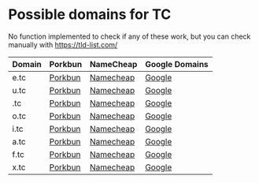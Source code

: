 # Possible domains for TC

No function implemented to check if any of these work, but you can check manually with https://tld-list.com/

| Domain | Porkbun | NameCheap | Google Domains |
|---|---|---|---|
| e.tc | [Porkbun](https://porkbun.com/checkout/search?prb=e814663da1&tlds=&idnLanguage=&search=search&q=e.tc) | [Namecheap](https://www.namecheap.com/domains/registration/results/?domain=e.tc) | [Google](https://domains.google.com/registrar/search?searchTerm=e.tc) |
| u.tc | [Porkbun](https://porkbun.com/checkout/search?prb=e814663da1&tlds=&idnLanguage=&search=search&q=u.tc) | [Namecheap](https://www.namecheap.com/domains/registration/results/?domain=u.tc) | [Google](https://domains.google.com/registrar/search?searchTerm=u.tc) |
| .tc | [Porkbun](https://porkbun.com/checkout/search?prb=e814663da1&tlds=&idnLanguage=&search=search&q=.tc) | [Namecheap](https://www.namecheap.com/domains/registration/results/?domain=.tc) | [Google](https://domains.google.com/registrar/search?searchTerm=.tc) |
| o.tc | [Porkbun](https://porkbun.com/checkout/search?prb=e814663da1&tlds=&idnLanguage=&search=search&q=o.tc) | [Namecheap](https://www.namecheap.com/domains/registration/results/?domain=o.tc) | [Google](https://domains.google.com/registrar/search?searchTerm=o.tc) |
| i.tc | [Porkbun](https://porkbun.com/checkout/search?prb=e814663da1&tlds=&idnLanguage=&search=search&q=i.tc) | [Namecheap](https://www.namecheap.com/domains/registration/results/?domain=i.tc) | [Google](https://domains.google.com/registrar/search?searchTerm=i.tc) |
| a.tc | [Porkbun](https://porkbun.com/checkout/search?prb=e814663da1&tlds=&idnLanguage=&search=search&q=a.tc) | [Namecheap](https://www.namecheap.com/domains/registration/results/?domain=a.tc) | [Google](https://domains.google.com/registrar/search?searchTerm=a.tc) |
| f.tc | [Porkbun](https://porkbun.com/checkout/search?prb=e814663da1&tlds=&idnLanguage=&search=search&q=f.tc) | [Namecheap](https://www.namecheap.com/domains/registration/results/?domain=f.tc) | [Google](https://domains.google.com/registrar/search?searchTerm=f.tc) |
| x.tc | [Porkbun](https://porkbun.com/checkout/search?prb=e814663da1&tlds=&idnLanguage=&search=search&q=x.tc) | [Namecheap](https://www.namecheap.com/domains/registration/results/?domain=x.tc) | [Google](https://domains.google.com/registrar/search?searchTerm=x.tc) |

